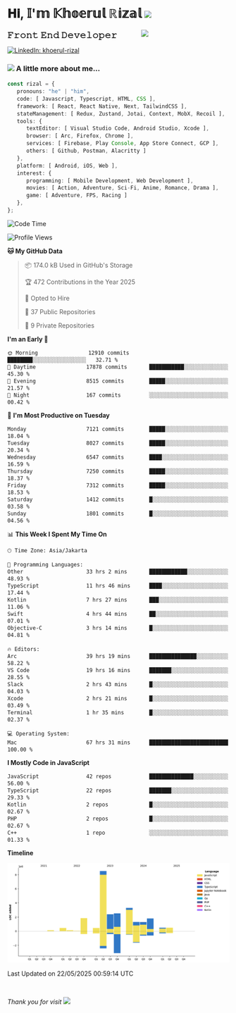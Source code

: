<h1> 𝐇𝐢, 𝕀'𝕞 𝕂𝕙𝕠𝕖𝕣𝕦𝕝 ℝ𝕚𝕫𝕒𝕝 <img src="https://media.giphy.com/media/mGcNjsfWAjY5AEZNw6/giphy.gif" width="50"></h1>
<img align='right' src="https://media.giphy.com/media/v1.Y2lkPTc5MGI3NjExOWI2ajR2NGJubzBsZHFuaHMwajRrcDNsNXJwOG8yb3F0NjhkNXF4OSZlcD12MV9pbnRlcm5hbF9naWZfYnlfaWQmY3Q9cw/fkZukR450RQ1qnGaq9/giphy.gif" width="200">
<strong style="font-size:20px;">𝙵𝚛𝚘𝚗𝚝 𝙴𝚗𝚍 𝙳𝚎𝚟𝚎𝚕𝚘𝚙𝚎𝚛</strong>
</p></em>

[![LinkedIn: khoerul-rizal](https://img.shields.io/badge/khoerul--rizal-blue?style=flat-square&logo=Linkedin&logoColor=white&link=https://www.linkedin.com/in/khoerul-rizal/)](https://www.linkedin.com/in/khoerul-rizal/)

### <img src="https://media.giphy.com/media/VgCDAzcKvsR6OM0uWg/giphy.gif" width="50"> A little more about me...

```typescript
const rizal = {
   pronouns: "he" | "him",
   code: [ Javascript, Typescript, HTML, CSS ],
   framework: [ React, React Native, Next, TailwindCSS ],
   stateManagement: [ Redux, Zustand, Jotai, Context, MobX, Recoil ],
   tools: {
      textEditor: [ Visual Studio Code, Android Studio, Xcode ],
      browser: [ Arc, Firefox, Chrome ],
      services: [ Firebase, Play Console, App Store Connect, GCP ],
      others: [ Github, Postman, Alacritty ]
   },
   platform: [ Android, iOS, Web ],
   interest: {
      programming: [ Mobile Development, Web Development ],
      movies: [ Action, Adventure, Sci-Fi, Anime, Romance, Drama ],
      game: [ Adventure, FPS, Racing ]
   },
};
```

<!--START_SECTION:waka-->
![Code Time](http://img.shields.io/badge/Code%20Time-2%2C855%20hrs%2054%20mins-blue)

![Profile Views](http://img.shields.io/badge/Profile%20Views-1-blue)

**🐱 My GitHub Data** 

> 📦 174.0 kB Used in GitHub's Storage 
 > 
> 🏆 472 Contributions in the Year 2025
 > 
> 💼 Opted to Hire
 > 
> 📜 37 Public Repositories 
 > 
> 🔑 9 Private Repositories 
 > 
**I'm an Early 🐤** 

```text
🌞 Morning                12910 commits       ████████░░░░░░░░░░░░░░░░░   32.71 % 
🌆 Daytime                17878 commits       ███████████░░░░░░░░░░░░░░   45.30 % 
🌃 Evening                8515 commits        █████░░░░░░░░░░░░░░░░░░░░   21.57 % 
🌙 Night                  167 commits         ░░░░░░░░░░░░░░░░░░░░░░░░░   00.42 % 
```
📅 **I'm Most Productive on Tuesday** 

```text
Monday                   7121 commits        █████░░░░░░░░░░░░░░░░░░░░   18.04 % 
Tuesday                  8027 commits        █████░░░░░░░░░░░░░░░░░░░░   20.34 % 
Wednesday                6547 commits        ████░░░░░░░░░░░░░░░░░░░░░   16.59 % 
Thursday                 7250 commits        █████░░░░░░░░░░░░░░░░░░░░   18.37 % 
Friday                   7312 commits        █████░░░░░░░░░░░░░░░░░░░░   18.53 % 
Saturday                 1412 commits        █░░░░░░░░░░░░░░░░░░░░░░░░   03.58 % 
Sunday                   1801 commits        █░░░░░░░░░░░░░░░░░░░░░░░░   04.56 % 
```


📊 **This Week I Spent My Time On** 

```text
🕑︎ Time Zone: Asia/Jakarta

💬 Programming Languages: 
Other                    33 hrs 2 mins       ████████████░░░░░░░░░░░░░   48.93 % 
TypeScript               11 hrs 46 mins      ████░░░░░░░░░░░░░░░░░░░░░   17.44 % 
Kotlin                   7 hrs 27 mins       ███░░░░░░░░░░░░░░░░░░░░░░   11.06 % 
Swift                    4 hrs 44 mins       ██░░░░░░░░░░░░░░░░░░░░░░░   07.01 % 
Objective-C              3 hrs 14 mins       █░░░░░░░░░░░░░░░░░░░░░░░░   04.81 % 

🔥 Editors: 
Arc                      39 hrs 19 mins      ███████████████░░░░░░░░░░   58.22 % 
VS Code                  19 hrs 16 mins      ███████░░░░░░░░░░░░░░░░░░   28.55 % 
Slack                    2 hrs 43 mins       █░░░░░░░░░░░░░░░░░░░░░░░░   04.03 % 
Xcode                    2 hrs 21 mins       █░░░░░░░░░░░░░░░░░░░░░░░░   03.49 % 
Terminal                 1 hr 35 mins        █░░░░░░░░░░░░░░░░░░░░░░░░   02.37 % 

💻 Operating System: 
Mac                      67 hrs 31 mins      █████████████████████████   100.00 % 
```

**I Mostly Code in JavaScript** 

```text
JavaScript               42 repos            ██████████████░░░░░░░░░░░   56.00 % 
TypeScript               22 repos            ███████░░░░░░░░░░░░░░░░░░   29.33 % 
Kotlin                   2 repos             █░░░░░░░░░░░░░░░░░░░░░░░░   02.67 % 
PHP                      2 repos             █░░░░░░░░░░░░░░░░░░░░░░░░   02.67 % 
C++                      1 repo              ░░░░░░░░░░░░░░░░░░░░░░░░░   01.33 % 
```



**Timeline**

![Lines of Code chart](https://raw.githubusercontent.com/khoerulrizal/khoerulrizal/main/assets/bar_graph.png)


 Last Updated on 22/05/2025 00:59:14 UTC
<!--END_SECTION:waka-->
</details>
<br/>

<em>Thank you for visit</em> <img src="https://media.giphy.com/media/v1.Y2lkPTc5MGI3NjExcHdvNm1qZWtjaGw0ZjdwM3Z3NnY2dHlueTVuODBta2FiY20wM2YybSZlcD12MV9pbnRlcm5hbF9naWZfYnlfaWQmY3Q9cw/tV25tpdKqdFa9x81k2/giphy.gif" width="40">

